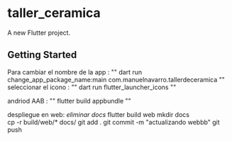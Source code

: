 # taller_ceramica

A new Flutter project.

## Getting Started

Para cambiar el nombre de la app :
""
dart run change_app_package_name:main com.manuelnavarro.tallerdeceramica
""
seleccionar el icono :
""
dart run flutter_launcher_icons 
""

andriod AAB :
""
flutter build appbundle
""

despliegue en web:
*eliminar docs*
flutter build web
mkdir docs    
cp -r build/web/* docs/
git add .
git commit -m "actualizando webbb" 
git push